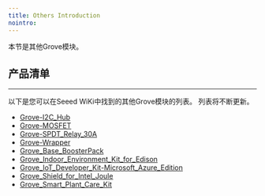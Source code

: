 ```yaml
---
title: Others Introduction
nointro:
---
```


本节是其他Grove模块。

## 产品清单
---

以下是您可以在Seeed WiKi中找到的其他Grove模块的列表。 列表将不断更新。

* [Grove-I2C_Hub](http://wiki.seeedstudio.com/cn/Grove-I2C_Hub)
* [Grove-MOSFET](http://wiki.seeedstudio.com/cn/Grove-MOSFET)
* [Grove-SPDT_Relay_30A](http://wiki.seeedstudio.com/cn/Grove_SPDT_Relay_30A)
* [Grove-Wrapper](http://wiki.seeedstudio.com/cn/Grove-Wrapper)
* [Grove_Base_BoosterPack](http://wiki.seeedstudio.com/cn/Grove_Base_BoosterPack)
* [Grove_Indoor_Environment_Kit_for_Edison](http://wiki.seeedstudio.com/cn/Grove_Indoor_Environment_Kit_for_Edison)
* [Grove_IoT_Developer_Kit-Microsoft_Azure_Edition](http://wiki.seeedstudio.com/cn/Grove_IoT_Developer_Kit-Microsoft_Azure_Edition)
* [Grove_Shield_for_Intel_Joule](http://wiki.seeedstudio.com/cn/Grove_Shield_for_Intel_Joule/)
* [Grove_Smart_Plant_Care_Kit](http://wiki.seeedstudio.com/cn/Grove_Smart_Plant_Care_Kit)